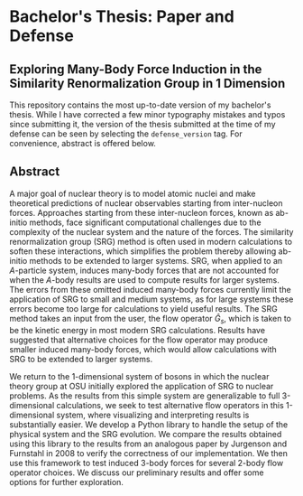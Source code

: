 # Bachelor's Thesis: Paper and Defense

## Exploring Many-Body Force Induction in the Similarity Renormalization Group in 1 Dimension

This repository contains the most up-to-date version of my bachelor's thesis.
While I have corrected a few minor typography mistakes and typos since
submitting it, the version of the thesis submitted at the time of my defense
can be seen by selecting the `defense_version` tag. For convenience, abstract
is offered below.

## Abstract

A major goal of nuclear theory is to model atomic nuclei and make theoretical 
predictions of nuclear observables starting from inter-nucleon forces. 
Approaches starting from these inter-nucleon forces, known as ab-initio
methods, face significant computational challenges due to the complexity
of the nuclear system and the nature of the forces. The similarity
renormalization group (SRG) method is often used in modern calculations to
soften these interactions, which simplifies the problem thereby allowing
ab-initio methods to be extended to larger systems. SRG, when applied to an
$A$-particle system, induces many-body forces that are not accounted for
when the $A$-body results are used to compute results for larger systems.
The errors from these omitted induced many-body forces currently limit
the application of SRG to small and medium systems, as for large systems these
errors become too large for calculations to yield useful results. The SRG
method takes an input from the user, the flow operator $\hat{G}_s$, which is
taken to be the kinetic energy in most modern SRG calculations. Results have
suggested that alternative choices for the flow operator may produce smaller
induced many-body forces, which would allow calculations with SRG to be
extended to larger systems.

We return to the 1-dimensional system of bosons in which the nuclear theory 
group at OSU initially explored the application of SRG to nuclear problems. 
As the results from this simple system are generalizable to full 3-dimensional 
calculations, we seek to test alternative flow operators in this 1-dimensional 
system, where visualizing and interpreting results is substantially easier. 
We develop a Python library to handle the setup of the physical system and the 
SRG evolution. We compare the results obtained using this library to the 
results from an analogous paper by Jurgenson and Furnstahl in 2008 to verify 
the correctness of our implementation. We then use this framework to test 
induced 3-body forces for several 2-body flow operator choices. We discuss 
our preliminary results and offer some options for further exploration.

